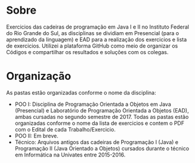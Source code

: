 # Sobre
Exercicios das cadeiras de programação em Java I e II no Instituto Federal do Rio Grande do Sul, as disciplinas se dividiam em Presencial (para o aprendizado da linguagem) e EAD para a realização dos exercicios e lista de exercicios. Utilizei a plataforma GitHub como meio de organizar os Códigos e compartilhar os resultados e soluções com os colegas.

# Organização
As pastas estão organizadas conforme o nome da disciplina:
- POO I: Disciplina de Programação Orientada a Objetos em Java (Presencial) e Laboratório de Programação Orientada a Objetos (EAD), ambas cursadas no segundo semestre de 2017. Todas as pastas estão organizadas conforme o nome da lista de exercicios e contem o PDF com o Edital de cada Trabalho/Exercicio.
- POO II: Em breve.
- Técnico: Arquivos antigos das cadeiras de Programação I (Java) e Programação II (Java Orientado a Objetos) cursados durante o técnico em Informática na Univates entre 2015-2016.
